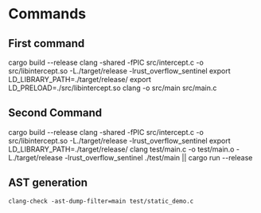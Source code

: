 # Commands

## First command
cargo build --release
clang -shared -fPIC src/intercept.c -o src/libintercept.so -L./target/release -lrust_overflow_sentinel
export LD_LIBRARY_PATH=./target/release/
export LD_PRELOAD=./src/libintercept.so 
clang -o src/main src/main.c


## Second Command

cargo build --release
clang -shared -fPIC src/intercept.c -o src/libintercept.so -L./target/release -lrust_overflow_sentinel
export LD_LIBRARY_PATH=./target/release/
clang test/main.c -o test/main.o -L./target/release -lrust_overflow_sentinel
./test/main || cargo run --release

## AST generation 
```shell
clang-check -ast-dump-filter=main test/static_demo.c
```